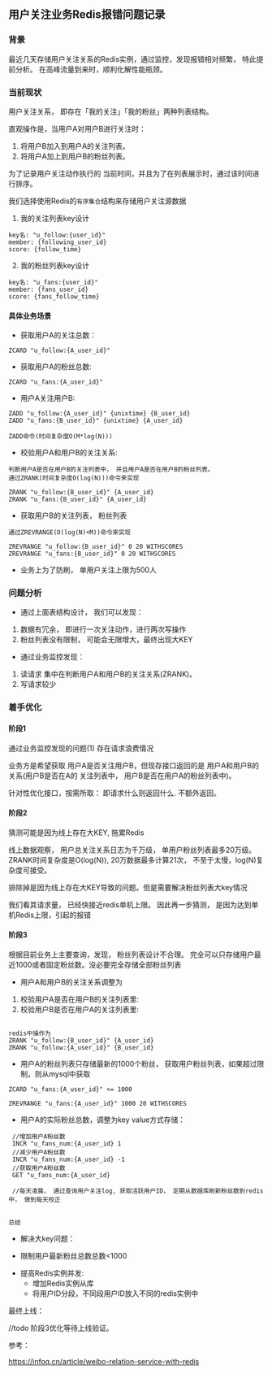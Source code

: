 ## 用户关注业务Redis报错问题记录

### 背景

最近几天存储用户关注关系的Redis实例，通过监控，发现报错相对频繁， 特此提前分析。 在高峰流量到来时，顺利化解性能瓶颈。

### 当前现状

用户关注关系， 即存在「我的关注」「我的粉丝」两种列表结构。

直观操作是，当用户A对用户B进行关注时：

1. 将用户B加入到用户A的关注列表。
2. 将用户A加上到用户B的粉丝列表。

为了记录用户关注动作执行的 当前时间，并且为了在列表展示时，通过该时间进行排序。

我们选择使用Redis的`有序集合`结构来存储用户关注源数据


1. 我的关注列表key设计

```
key名: "u_follow:{user_id}"
member: {following_user_id}
score: {follow_time}
```

2. 我的粉丝列表key设计

```
key名: "u_fans:{user_id}"
member: {fans_user_id}
score: {fans_follow_time}
```

#### 具体业务场景

* 获取用户A的关注总数：

```
ZCARD "u_follow:{A_user_id}"
```

* 获取用户A的粉丝总数:

```
ZCARD "u_fans:{A_user_id}"
```

* 用户A关注用户B:

```
ZADD "u_follow:{A_user_id}" {unixtime} {B_user_id}
ZADD "u_fans:{B_user_id}" {unixtime} {A_user_id}

ZADD命令(时间复杂度O(M*log(N)))
```

* 校验用户A和用户B的关注关系:

```
判断用户A是否在用户B的关注列表中， 并且用户A是否在用户B的粉丝列表。
通过ZRANK(时间复杂度O(log(N)))命令来实现

ZRANK "u_follow:{B_user_id}" {A_user_id}
ZRANK "u_fans:{B_user_id}" {A_user_id}

```

* 获取用户B的关注列表， 粉丝列表

```
通过ZREVRANGE(O(log(N)+M))命令来实现

ZREVRANGE "u_follow:{B_user_id}" 0 20 WITHSCORES
ZREVRANGE "u_fans:{B_user_id}" 0 20 WITHSCORES
```

* 业务上为了防刷， 单用户关注上限为500人


### 问题分析

+ 通过上面表结构设计， 我们可以发现：

1. 数据有冗余， 即进行一次关注动作，进行两次写操作
2. 粉丝列表没有限制， 可能会无限增大，最终出现大KEY

+ 通过业务监控发现：

1. 读请求 集中在判断用户A和用户B的关注关系(ZRANK)。
2. 写请求较少


### 着手优化

#### 阶段1

通过业务监控发现的问题(1) 存在请求浪费情况

业务方是希望获取 用户A是否关注用户B，但现存接口返回的是 用户A和用户B的关系(用户B是否在A的 关注列表中， 用户B是否在用户A的粉丝列表中)。

针对性优化接口，按需所取： 即请求什么则返回什么. 不额外返回。

#### 阶段2

猜测可能是因为线上存在大KEY, 拖累Redis

线上数据观察， 用户总关注关系日志为千万级， 单用户粉丝列表最多20万级。ZRANK时间复杂度是O(log(N)), 20万数据最多计算21次， 不至于太慢，log(N)复杂度可接受。

排除掉是因为线上存在大KEY导致的问题。但是需要解决粉丝列表大key情况

我们看其请求量， 已经快接近redis单机上限。 因此再一步猜测， 是因为达到单机Redis上限，引起的报错

#### 阶段3

根据目前业务上主要查询，发现， 粉丝列表设计不合理。 完全可以只存储用户最近1000或者固定粉丝数。没必要完全存储全部粉丝列表

+ 用户A和用户B的关注关系调整为

1. 校验用户A是否在用户B的关注列表里: 
2. 校验用户B是否在用户A的关注列表里:

```

redis中操作为
ZRANK "u_follow:{B_user_id}" {A_user_id}
ZRANK "u_follow:{A_user_id}" {B_user_id}

```

+ 用户A的粉丝列表只存储最新的1000个粉丝， 获取用户粉丝列表，如果超过限制，则从mysql中获取

```
ZCARD "u_fans:{A_user_id}" <= 1000

ZREVRANGE "u_fans:{A_user_id}" 1000 20 WITHSCORES

```


+ 用户A的实际粉丝总数，调整为key value方式存储：

```
 //增加用户A粉丝数
 INCR "u_fans_num:{A_user_id} 1
 //减少用户A粉丝数
 INCR "u_fans_num:{A_user_id} -1
 //获取用户A粉丝数
 GET "u_fans_num:{A_user_id}

 //每天凌晨， 通过查询用户关注log, 获取活跃用户ID， 定期从数据库刷新粉丝数到redis中， 做到每天校正
 
```

`总结`

+ 解决大key问题：
 
 * 限制用户最新粉丝总数总数<1000

+ 提高Redis实例并发:
   * 增加Redis实例从库
   * 将用户ID分段，不同段用户ID放入不同的redis实例中

最终上线：

//todo 阶段3优化等待上线验证。

参考：

https://infoq.cn/article/weibo-relation-service-with-redis













